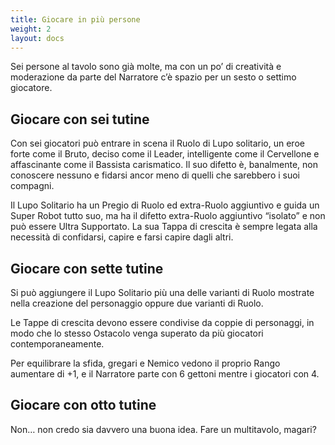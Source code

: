 ```yaml
---
title: Giocare in più persone
weight: 2
layout: docs
---
```


Sei persone al tavolo sono già molte, ma con un po’ di creatività e moderazione da parte del Narratore c’è spazio per un sesto o settimo giocatore. 


## Giocare con sei tutine

Con sei giocatori può entrare in scena il Ruolo di Lupo solitario, un eroe forte come il Bruto, deciso come il Leader, intelligente come il Cervellone e affascinante come il Bassista carismatico. Il suo difetto è, banalmente, non conoscere nessuno e fidarsi ancor meno di quelli che sarebbero i suoi compagni.

Il Lupo Solitario ha un Pregio di Ruolo ed extra-Ruolo aggiuntivo e guida un Super Robot tutto suo, ma ha il difetto extra-Ruolo aggiuntivo “isolato” e non può essere Ultra Supportato. La sua Tappa di crescita è sempre legata alla necessità di confidarsi, capire e farsi capire dagli altri.


## Giocare con sette tutine

Si può aggiungere il Lupo Solitario più una delle varianti di Ruolo mostrate nella creazione del personaggio oppure due varianti di Ruolo.

Le Tappe di crescita devono essere condivise da coppie di personaggi, in modo che lo stesso Ostacolo venga superato da più giocatori contemporaneamente.

Per equilibrare la sfida, gregari e Nemico vedono il proprio Rango aumentare di +1, e il Narratore parte con 6 gettoni mentre i giocatori con 4.


## Giocare con otto tutine

Non… non credo sia davvero una buona idea. Fare un multitavolo, magari?
